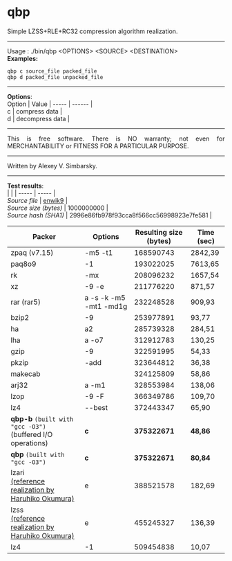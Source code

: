 # qbp  
  
Simple LZSS+RLE+RC32 compression algorithm realization.  
  
--- 
Usage : ./bin/qbp \<OPTIONS\> \<SOURCE\> \<DESTINATION\>  
**Examples:**  
```  
qbp c source_file packed_file  
qbp d packed_file unpacked_file  
```  
---  
**Options**:  
Option  | Value |
----- | ------ |  
c | compress data |  
d | decompress data |  
  
---  
  
<p align="justify">This is free software. There is NO warranty; not even for MERCHANTABILITY or FITNESS FOR A PARTICULAR PURPOSE.</p>  
  
---  
  
Written by Alexey V. Simbarsky.  
  
---
**Test results**:  
| | |
----- | ----- |  
_Source file_ | [enwik9](https://cs.fit.edu/~mmahoney/compression/textdata.html) |  
_Source size (bytes)_ | 1000000000 |  
_Source hash (SHA1)_ | 2996e86fb978f93cca8f566cc56998923e7fe581 |  

Packer | Options | Resulting size (bytes) | Time (sec)|
----- | ----- | ----- | ----- |  
zpaq (v7.15) | -m5 -t1 | 168590743 | 2842,39 |  
paq8o9 | -1 | 193022025 | 7613,65 |  
rk | -mx | 208096232 | 1657,54 |  
xz | -9 -e | 211776220 | 871,57 |  
rar (rar5) | a -s -k -m5 -mt1 -md1g | 232248528 | 909,93 |  
bzip2 | -9 | 253977891 | 93,77 |  
ha | a2 | 285739328 | 284,51 |  
lha | a -o7 | 312912783 | 130,25 |  
gzip | -9 | 322591995 | 54,33 |  
pkzip | -add | 323644812 | 36,38 |  
makecab | | 324125809 | 58,86 |  
arj32 | a -m1 | 328553984 | 138,06 |  
lzop | -9 -F | 366349786 | 109,70 |  
lz4 | --best | 372443347 | 65,90 |  
**qbp-b** `(built with "gcc -O3")` <br> (buffered I/O operations) | **c** | **375322671** | **48,86** |  
**qbp** `(built with "gcc -O3")` | **c** | **375322671** | **80,84** |  
lzari <br> [(reference realization by Haruhiko Okumura)](https://web.archive.org/web/19990209183635/http://oak.oakland.edu/pub/simtelnet/msdos/arcutils/lz_comp2.zip) | e | 388521578 | 182,69 |  
lzss <br> [(reference realization by Haruhiko Okumura)](https://oku.edu.mie-u.ac.jp/~okumura/compression/lzss.c) | e | 455245327 | 136,39 |  
lz4 | -1 | 509454838 | 10,07 |  
